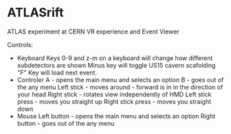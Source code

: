 # ATLASrift

 ATLAS experiment at CERN VR experience and Event Viewer

Controls:

* Keyboard
	Keys 0-9 and z-m on a keyboard will change how different subdetectors are shown
	Minus key will toggle US15 cavern scafolding
	"F" Key will load next event.
* Controler
	A - opens the main menu and selects an option
	B - goes out of the any menu
	Left stick - moves around - forward is in in the direction of your head
	Right stick - rotates view independently of HMD
	Left stick press - moves you straight up
	Right stick press - moves you straight down
* Mouse
	Left button - opens the main menu and selects an option
	Right button - goes out of the any menu
